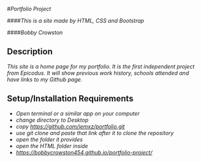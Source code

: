 #_Portfolio Project_

####_This is a site made by HTML, CSS and Bootstrap_

####_Bobby Crowston_

## Description

_This site is a home page for my portfolio. It is the first independent project from Epicodus. It will show previous work history, schools attended and have links to my Github page._

## Setup/Installation Requirements

* _Open terminal or a similar app on your computer_
* _change directory to Desktop_
* _copy https://github.com/jemxz/portfolio.git_
* _use git clone and paste that link after it to clone the repository_
* _open the folder it provides_
* _open the HTML folder inside_
* _https://bobbycrowston454.github.io/portfolio-project/_